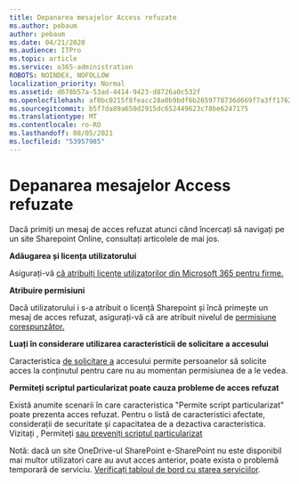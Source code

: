 ```yaml
---
title: Depanarea mesajelor Access refuzate
ms.author: pebaum
author: pebaum
ms.date: 04/21/2020
ms.audience: ITPro
ms.topic: article
ms.service: o365-administration
ROBOTS: NOINDEX, NOFOLLOW
localization_priority: Normal
ms.assetid: d678b57a-53ad-4414-9423-d8726a0c532f
ms.openlocfilehash: af0bc0215f8feacc28a0b9bdf6b2659778736d669f7a3ff17628401e23d5fb6f
ms.sourcegitcommit: b5f7da89a650d2915dc652449623c78be6247175
ms.translationtype: MT
ms.contentlocale: ro-RO
ms.lasthandoff: 08/05/2021
ms.locfileid: "53957985"
---
```

# <a name="troubleshoot-access-denied-messages"></a>Depanarea mesajelor Access refuzate

Dacă primiți un mesaj de acces refuzat atunci când încercați să navigați pe un site Sharepoint Online, consultați articolele de mai jos.

**Adăugarea și licența utilizatorului**

Asigurați-vă [că atribuiți licențe utilizatorilor din Microsoft 365 pentru firme.](https://docs.microsoft.com/microsoft-365/admin/add-users/add-users)

**Atribuire permisiuni**

Dacă utilizatorului i s-a atribuit o licență Sharepoint și încă primește un mesaj de acces refuzat, asigurați-vă că are atribuit nivelul de [permisiune corespunzător.](https://docs.microsoft.com/sharepoint/understanding-permission-levels)

**Luați în considerare utilizarea caracteristicii de solicitare a accesului**

Caracteristica [de solicitare a](https://support.office.com/article/Set-up-and-manage-access-requests-94B26E0B-2822-49D4-929A-8455698654B3) accesului permite persoanelor să solicite acces la conținutul pentru care nu au momentan permisiunea de a le vedea. 

**Permiteți scriptul particularizat poate cauza probleme de acces refuzat**

Există anumite scenarii în care caracteristica "Permite script particularizat" poate prezenta acces refuzat. Pentru o listă de caracteristici afectate, considerații de securitate și capacitatea de a dezactiva caracteristica. Vizitați , Permiteți [sau preveniți scriptul particularizat](https://docs.microsoft.com/sharepoint/allow-or-prevent-custom-script)

Notă: dacă un site OneDrive-ul SharePoint e-SharePoint nu este disponibil mai multor utilizatori care au avut acces anterior, poate exista o problemă temporară de serviciu. [Verificați tabloul de bord cu starea serviciilor](https://portal.office.com/adminportal/home#/servicehealth).


  


